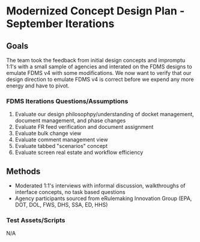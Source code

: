 # Modernized Concept Design Plan - September Iterations

## Goals

The team took the feedback from initial design concepts and impromptu 1:1's with a small sample of agencies and interated on the FDMS designs to emulate FDMS v4 with some modifications. We now want to verify that our design direction to emulate FDMS v4 is correct before we expend any more energy and have to pivot.

### FDMS Iterations Questions/Assumptions ###

1. Evaluate our design philosophpy/understanding of docket management, document management, and phase changes
2. Evaluate FR feed verification and document assignment
3. Evaluate bulk change view
4. Evaluate comment management view
5. Evaluate tabbed "scenarios" concept
6. Evaluate screen real estate and workflow efficiency

## Methods

- Moderated 1:1's interviews with informal discussion, walkthroughs of interface concepts, no task based questions
- Agency participants sourced from eRulemaking Innovation Group (EPA, DOT, DOL, FWS, DHS, SSA, ED, HHS)

### Test Assets/Scripts ###

N/A


